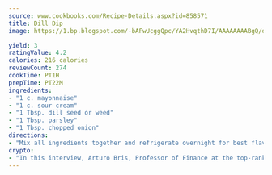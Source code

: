 ```yaml
---
source: www.cookbooks.com/Recipe-Details.aspx?id=858571
title: Dill Dip
image: https://1.bp.blogspot.com/-bAFwUcggQpc/YA2HvqthD7I/AAAAAAAABgQ/dGGityjUeSk5WIgvhJroHVt7XYoXF2qygCLcBGAsYHQ/s320/10.png

yield: 3
ratingValue: 4.2
calories: 216 calories
reviewCount: 274
cookTime: PT1H
prepTime: PT22M
ingredients:
- "1 c. mayonnaise"
- "1 c. sour cream"
- "1 Tbsp. dill seed or weed"
- "1 Tbsp. parsley"
- "1 Tbsp. chopped onion"
directions:
- "Mix all ingredients together and refrigerate overnight for best flavor."
crypto:
- "In this interview, Arturo Bris, Professor of Finance at the top-ranked business school IMD in Switzerland, analyses the risks associated with bitcoin."
---
```

